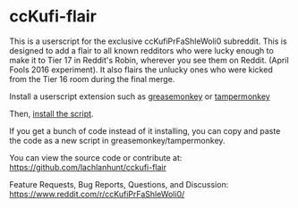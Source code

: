 ccKufi-flair
===

This is a userscript for the exclusive ccKufiPrFaShleWoli0 subreddit. This is designed to add a flair to all known redditors who were lucky enough to make it to Tier 17 in Reddit's Robin, wherever you see them on Reddit. (April Fools 2016 experiment). It also flairs the unlucky ones who were kicked from the Tier 16 room during the final merge.

Install a userscript extension such as [greasemonkey](http://www.greasespot.net/) or [tampermonkey](http://tampermonkey.net)

Then, [install the script](https://github.com/lachlanhunt/cckufi-flair/raw/master/cckufi-flair.user.js).

If you get a bunch of code instead of it installing, you can copy and paste the code as a new script in greasemonkey/tampermonkey.

You can view the source code or contribute at:
https://github.com/lachlanhunt/cckufi-flair

Feature Requests, Bug Reports, Questions, and Discussion: https://www.reddit.com/r/ccKufiPrFaShleWoli0/
